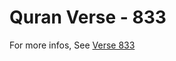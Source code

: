 # Quran Verse - 833 

For more infos, See [Verse 833](https://www.quranbookk.com/quran/search?q=833)